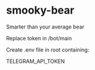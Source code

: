 # smooky-bear
Smarter than your average bear

Replace token in /bot/main

Create .env file in root containing:

TELEGRAM_API_TOKEN
